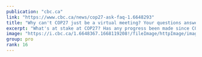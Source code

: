```yaml
---
publication: "cbc.ca"
link: "https://www.cbc.ca/news/cop27-ask-faq-1.6648293"
title: "Why can't COP27 just be a virtual meeting? Your questions answered | CBC News"
excerpt: "What's at stake at COP27? Has any progress been made since COP26? Why can’t it be a virtual event? Here's what you wanted to know about the climate change conference."
image: "https://i.cbc.ca/1.6648367.1668119208!/fileImage/httpImage/image.jpg_gen/derivatives/16x9_620/cop27-climate-summit.jpg"
group: pro
rank: 16
---
```

